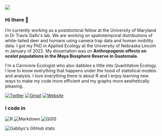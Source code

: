 ![](http://ForTheBadge.com/images/badges/built-with-science.svg)

### Hi there 👋

I’m currently working as a postdoctoral fellow at the University of Maryland in Dr Travis Gallo's lab. We are working on spatiotemporal distributions of white-tailed deer and humans using camera trap data and human mobility data. I got my PhD in Applied Ecology at the University of Nebraska Lincoln in January of 2022. My dissertation was on **Anthropogenic effects on ocelot populations in the Maya Biosphere Reserve in Guatemala**. 

I'm a Carnivore Ecologist who also dabbles a little into Quantitative Ecology. I love to know everything that happens under the hood of statistical models and analysis. I love everything there is about R and I enjoy learning new ways to make my code more efficient and my graphs more aesthetically pleasing. 

<!-- Actual text -->

[![Twitter][1.2]][1]
[![Gmail][1.3]][2]
[![Website][1.4]][3]

<!-- Icons -->

[1.2]: https://img.shields.io/badge/Twitter-1DA1F2?style=for-the-badge&logo=twitter&logoColor=white (twitter icon)

[1.3]: https://img.shields.io/badge/Gmail-c14438?style=for-the-badge&logo=Gmail&logoColor=white (mailto:gabriella.palomo@gmail.com)

[1.4]: https://img.shields.io/badge/website-gabspalomo.github.io-blue?style=for-the-badge&logo=appveyor (website)

<!-- Links to your social media accounts -->

[1]: https://twitter.com/GabbsPalomo
[2]: mailto:gabriella.palomo@gmail.com
[3]: http://gabspalomo.github.io 

### I code in

![R](https://img.shields.io/badge/R-276DC3?logo=r&logoColor=white&style=plastic) ![Markdown](https://img.shields.io/badge/Markdown-000000?style=for-the-badge&logo=markdown&logoColor=white&style=plastic) ![QGIS](https://img.shields.io/badge/Qgis-589632?logo=Qgis&logoColor=white&style=plastic)

![Gabbys's GitHub stats](https://github-readme-stats.vercel.app/api?username=GabsPalomo&show_icons=true&theme=default)
